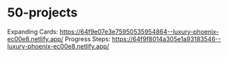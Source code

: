 # 50-projects

Expanding Cards: https://64f9e07e3e75950535954864--luxury-phoenix-ec00e8.netlify.app/
Progress Steps: https://64f9f8014a305e1a93183546--luxury-phoenix-ec00e8.netlify.app/

